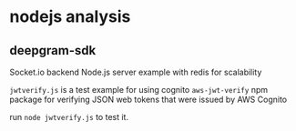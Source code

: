 # nodejs analysis

## deepgram-sdk
Socket.io backend Node.js server example with redis for scalability

`jwtverify.js` is a test example for using cognito `aws-jwt-verify` npm package for verifying JSON web tokens that were issued by AWS Cognito

run `node jwtverify.js` to test it.
